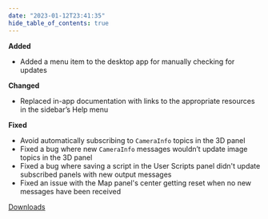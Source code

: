 ```yaml
---
date: "2023-01-12T23:41:35"
hide_table_of_contents: true
---
```

**Added**
- Added a menu item to the desktop app for manually checking for updates

**Changed**
- Replaced in-app documentation with links to the appropriate resources in the sidebar’s Help menu

**Fixed**
- Avoid automatically subscribing to `CameraInfo` topics in the 3D panel
- Fixed a bug where new `CameraInfo` messages wouldn’t update image topics in the 3D panel
- Fixed a bug where saving a script in the User Scripts panel didn't update subscribed panels with new output messages
- Fixed an issue with the Map panel's center getting reset when no new messages have been received
<!-- truncate -->
[Downloads](https://github.com/foxglove/studio/releases/tag/v1.37.0)
